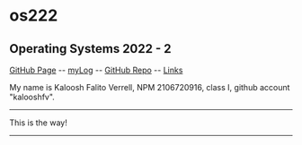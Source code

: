 # os222
## Operating Systems 2022 - 2

[GitHub Page](https://kalooshfv.github.io/os222/) -- 
[myLog](https://kalooshfv.github.io/os222/TXT/mylog.txt) -- 
[GitHub Repo](https://github.com/kalooshfv/os222) -- 
[Links](https://kalooshfv.github.io/os222/LINKS/)

My name is Kaloosh Falito Verrell, NPM 2106720916, class I, github account "kalooshfv".
<hr>
This is the way!
<hr>

